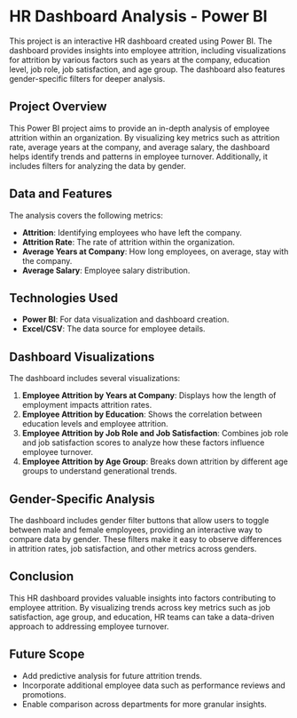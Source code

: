 # HR Dashboard Analysis - Power BI
This project is an interactive HR dashboard created using Power BI. The dashboard provides insights into employee attrition, including visualizations for attrition by various factors such as years at the company, education level, job role, job satisfaction, and age group. The dashboard also features gender-specific filters for deeper analysis.
## Project Overview
This Power BI project aims to provide an in-depth analysis of employee attrition within an organization. By visualizing key metrics such as attrition rate, average years at the company, and average salary, the dashboard helps identify trends and patterns in employee turnover. Additionally, it includes filters for analyzing the data by gender.

## Data and Features
The analysis covers the following metrics:
- **Attrition**: Identifying employees who have left the company.
- **Attrition Rate**: The rate of attrition within the organization.
- **Average Years at Company**: How long employees, on average, stay with the company.
- **Average Salary**: Employee salary distribution.

## Technologies Used
- **Power BI**: For data visualization and dashboard creation.
- **Excel/CSV**: The data source for employee details.

## Dashboard Visualizations
The dashboard includes several visualizations:
1. **Employee Attrition by Years at Company**: Displays how the length of employment impacts attrition rates.
2. **Employee Attrition by Education**: Shows the correlation between education levels and employee attrition.
3. **Employee Attrition by Job Role and Job Satisfaction**: Combines job role and job satisfaction scores to analyze how these factors influence employee turnover.
4. **Employee Attrition by Age Group**: Breaks down attrition by different age groups to understand generational trends.

## Gender-Specific Analysis
The dashboard includes gender filter buttons that allow users to toggle between male and female employees, providing an interactive way to compare data by gender. These filters make it easy to observe differences in attrition rates, job satisfaction, and other metrics across genders.

## Conclusion
This HR dashboard provides valuable insights into factors contributing to employee attrition. By visualizing trends across key metrics such as job satisfaction, age group, and education, HR teams can take a data-driven approach to addressing employee turnover.

## Future Scope
- Add predictive analysis for future attrition trends.
- Incorporate additional employee data such as performance reviews and promotions.
- Enable comparison across departments for more granular insights.

